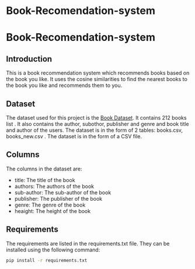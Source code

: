 # Book-Recomendation-system


# Book-Recomendation-system

## Introduction

This is a book recommendation system which recommends books based on the book you like. It uses the cosine similarities to find the nearest books to the book you like and recommends them to you.


## Dataset

The dataset used for this project is the [Book Dataset](https://gist.github.com/jaidevd/23aef12e9bf56c618c41). It contains 212 books list . It also contains the author, subothor, publisher and genre and  book title and author of the users. The dataset is in the form of 2 tables: books.csv, books_new.csv . The dataset is in the form of a CSV file.

## Columns

The columns in the dataset are:

- title: The title of the book
- authors: The authors of the book
- sub-author: The sub-author of the book
- publisher: The publisher of the book
- genre: The genre of the book
- heaight: The height of the book




## Requirements

The requirements are listed in the requirements.txt file. They can be installed using the following command:

```bash
pip install -r requirements.txt
```


